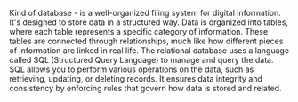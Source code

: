 Kind of database - is a well-organized filing system for digital information. It's designed to store data in a structured way.
Data is organized into tables, where each table represents a specific category of information.
These tables are connected through relationships, much like how different pieces of information are linked in real life. 
The relational database uses a language called SQL (Structured Query Language) to manage and query the data. 
SQL allows you to perform various operations on the data, such as retrieving, updating, or deleting records. 
It ensures data integrity and consistency by enforcing rules that govern how data is stored and related.
